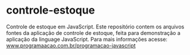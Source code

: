 # controle-estoque
Controle de estoque em JavaScript.
Este repositório contem os arquivos fontes da aplicação de controle de estoque, feita para demonstração a aplicação da linguage JavaScript.
Para mais informações acesse: www.programaacao.com.br/programacao-javascript
